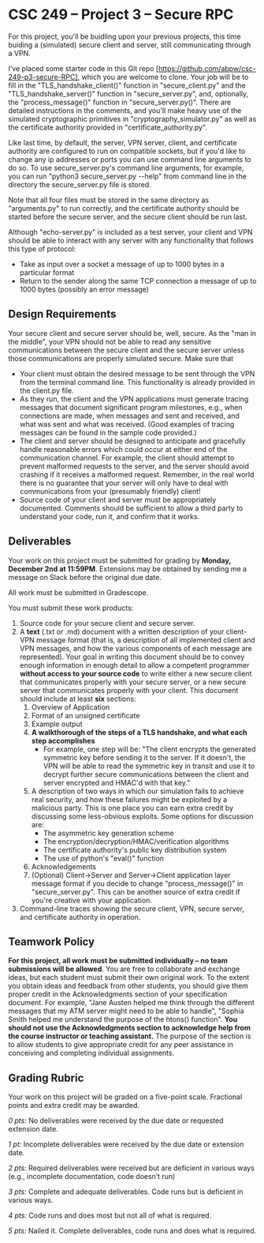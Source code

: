 # CSC 249 – Project 3 – Secure RPC

For this project, you'll be buidling upon your previous projects, this time buiding a (simulated) secure client and server, still communicating through a VPN.

I’ve placed some starter code in this Git repo [https://github.com/abpw/csc-249-p3-secure-RPC], which you are welcome to clone. Your job will be to fill in the "TLS_handshake_client()" function in "secure_client.py" and the "TLS_handshake_server()" function in "secure_server.py", and, optionally, the "process_message()" function in "secure_server.py()". There are detailed instructions in the comments, and you'll make heavy use of the simulated cryptographic primitives in "cryptography_simulator.py" as well as the certificate authority provided in "certificate_authority.py".

Like last time, by default, the server, VPN server, client, and certificate authority are configured to run on compatible sockets, but if you'd like to change any ip addresses or ports you can use command line arguments to do so. To use secure_server.py's command line arguments, for example, you can run "python3 secure_server.py --help" from command line in the directory the secure_server.py file is stored.

Note that all four files must be stored in the same directory as "arguments.py" to run correctly, and the certificate authority should be started before the secure server, and the secure client should be run last.

Although "echo-server.py" is included as a test server, your client and VPN should be able to interact with any server with any functionality that follows this type of protocol:

* Take as input over a socket a message of up to 1000 bytes in a particular format
* Return to the sender along the same TCP connection a message of up to 1000 bytes (possibly an error message)

## Design Requirements

Your secure client and secure server should be, well, secure. As the "man in the middle", your VPN should not be able to read any sensitive communications between the secure client and the secure server unless those communications are properly simulated secure. Make sure that 

* Your client must obtain the desired message to be sent through the VPN from the terminal command line. This functionality is already provided in the client.py file.
* As they run, the client and the VPN applications must generate tracing messages that document significant program milestones, e.g., when connections are made, when messages and sent and received, and what was sent and what was received. (Good examples of tracing messages can be found in the sample code provided.)
* The client and server should be designed to anticipate and gracefully handle reasonable errors which could occur at either end of the communication channel. For example, the client should attempt to prevent malformed requests to the server, and the server should avoid crashing if it receives a malformed request. Remember, in the real world there is no guarantee that your server will only have to deal with communications from your (presumably friendly) client!
* Source code of your client and server must be appropriately documented. Comments should be sufficient to allow a third party to understand your code, run it, and confirm that it works.

## Deliverables

Your work on this project must be submitted for grading by **Monday, December 2nd at 11:59PM**. Extensions may be obtained by sending me a message on Slack before the original due date.

All work must be submitted in Gradescope.

You must submit these work products:

1. Source code for your secure client and secure server.
2. A **text** (.txt or .md) document with a written description of your client-VPN message format (that is, a description of all implemented client and VPN messages, and how the various components of each message are represented). Your goal in writing this document should be to convey enough information in enough detail to allow a competent programmer **without access to your source code** to write either a new secure client that communicates properly with your secure server, or a new secure server that communicates properly with your client. This document should include at least **six** sections:
    1. Overview of Application
    2. Format of an unsigned certificate
    3. Example output
    4. **A walkthorough of the steps of a TLS handshake, and what each step accomplishes**
        * For example, one step will be: "The client encrypts the generated symmetric key before sending it to the server. If it doesn't, the VPN will be able to read the symmetric key in transit and use it to decrypt further secure communications between the client and server encrypted and HMAC'd with that key."
    5. A description of two ways in which our simulation fails to achieve real security, and how these failures might be exploited by a malicious party. This is one place you can earn extra credit by discussing some less-obvious exploits. Some options for discussion are:
        * The asymmetric key generation scheme
        * The encryption/decryption/HMAC/verification algorithms
        * The certificate authority's public key distribution system
        * The use of python's "eval()" function
    6. Acknowledgements
    7. (Optional) Client->Server and Server->Client application layer message format if you decide to change "process_message()" in "secure_server.py". This can be another source of extra credit if you're creative with your application.
3. Command-line traces showing the secure client, VPN, secure server, and certificate authority in operation.

## Teamwork Policy

**For this project, all work must be submitted individually – no team submissions will be allowed**. You are free to collaborate and exchange ideas, but each student must submit their own original work. To the extent you obtain ideas and feedback from other students, you should give them proper credit in the Acknowledgments section of your specification document. For example, "Jane Austen helped me think through the different messages that my ATM server might need to be able to handle", "Sophia Smith helped me understand the purpose of the htons() function". **You should not use the Acknowledgments section to acknowledge help from the course instructor or teaching assistant.** The purpose of the section is to allow students to give appropriate credit for any peer assistance in conceiving and completing individual assignments.

## Grading Rubric

Your work on this project will be graded on a five-point scale. Fractional points and extra credit may be awarded.

_0 pts:_ No deliverables were received by the due date or requested extension date.

_1 pt:_ Incomplete deliverables were received by the due date or extension date.

_2 pts:_ Required deliverables were received but are deficient in various ways (e.g., incomplete documentation, code doesn’t run)

_3 pts:_ Complete and adequate deliverables. Code runs but is deficient in various ways.

_4 pts:_ Code runs and does most but not all of what is required.

_5 pts:_ Nailed it. Complete deliverables, code runs and does what is required.
